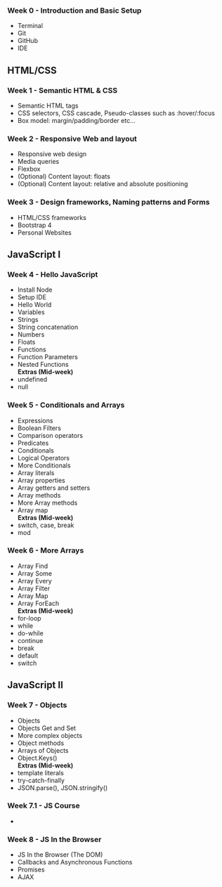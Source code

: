 ### Week 0 - Introduction and Basic Setup ###
- Terminal
- Git
- GitHub
- IDE

## HTML/CSS ##

### Week 1 - Semantic HTML & CSS ###
- Semantic HTML tags
- CSS selectors, CSS cascade, Pseudo-classes such as :hover/:focus
- Box model: margin/padding/border etc...

### Week 2 - Responsive Web and layout ###
- Responsive web design
- Media queries
- Flexbox
- (Optional) Content layout: floats
- (Optional) Content layout: relative and absolute positioning

### Week 3 - Design frameworks, Naming patterns and Forms ###
- HTML/CSS frameworks
- Bootstrap 4
- Personal Websites


## JavaScript I ##

### Week 4 - Hello JavaScript ###
- Install Node
- Setup IDE
- Hello World
- Variables
- Strings
- String concatenation
- Numbers
- Floats
- Functions
- Function Parameters
- Nested Functions  
  **Extras (Mid-week)**
- undefined
- null

### Week 5 - Conditionals and Arrays ###
- Expressions
- Boolean Filters
- Comparison operators
- Predicates
- Conditionals
- Logical Operators
- More Conditionals
- Array literals
- Array properties
- Array getters and setters
- Array methods
- More Array methods
- Array map  
  **Extras (Mid-week)**
- switch, case, break
- mod

### Week 6 - More Arrays ###
- Array Find
- Array Some
- Array Every
- Array Filter
- Array Map
- Array ForEach  
  **Extras (Mid-week)**
- for-loop
- while
- do-while
- continue
- break
- default
- switch


## JavaScript II ##

### Week 7 - Objects ###
- Objects
- Objects Get and Set
- More complex objects
- Object methods
- Arrays of Objects
- Object.Keys()  
  **Extras (Mid-week)**
- template literals
- try-catch-finally
- JSON.parse(), JSON.stringify()

### Week 7.1 - JS Course ###
- 

### Week 8 - JS In the Browser ###
- JS In the Browser (The DOM)
- Callbacks and Asynchronous Functions
- Promises
- AJAX
